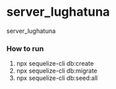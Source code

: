 # server_lughatuna
server_lughatuna

### How to run

1. npx sequelize-cli db:create
2. npx sequelize-cli db:migrate
3. npx sequelize-cli db:seed:all
